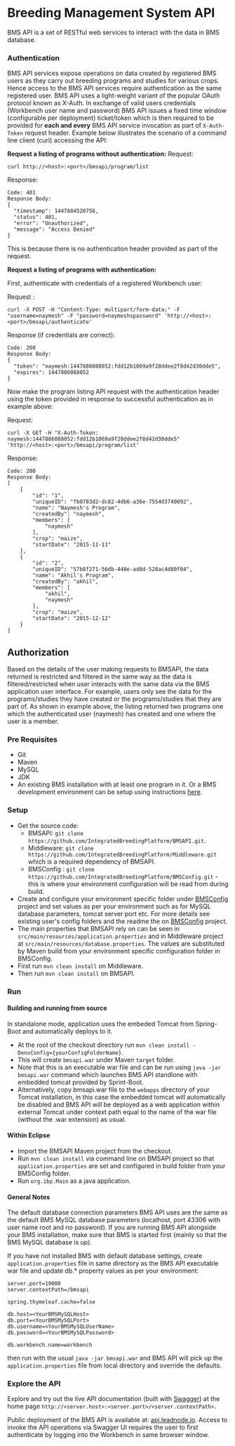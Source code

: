 Breeding Management System API
==============================
BMS API is a set of RESTful web services to interact with the data in BMS database.

### Authentication ###
BMS API services expose operations on data created by registered BMS users as they carry out breeding programs and studies for various crops. Hence access to the BMS API services require authentication as the same registered user. BMS API uses a light-weight variant of the popular OAuth protocol known as X-Auth. In exchange of valid users credentials (Workbench user name and password) BMS API issues a fixed time window (configurable per deployment) ticket/token which is then required to be provided for **each and every**  BMS API service invocation as part of `X-Auth-Token` request header. Example below illustrates the scenario of a command line client (curl) accessing the API:

**Request a listing of programs without authentication:**
Request: 
```
curl http://<host>:<port>/bmsapi/program/list
```
Response: 
```
Code: 401
Response Body:
{
  "timestamp": 1447884520756,
  "status": 401,
  "error": "Unauthorized",
  "message": "Access Denied"
}
```
This is because there is no authentication header provided as part of the request.

**Request a listing of programs with authentication:**

First, authenticate with credentials of a registered Workbench user:

Request :
```
curl -X POST -H "Content-Type: multipart/form-data;" -F "username=naymesh" -F "password=naymeshspassword" 'http://<host>:<port>/bmsapi/authenticate'
```
Response (if credentials are correct):
```
Code: 200
Response Body:
{
  "token": "naymesh:1447886088052:fdd12b1069a9f28ddee2f8d42d30dde5",
  "expires": 1447886088052
}
```

Now make the program listing API request with the authentication header using the token provided in response to successful authentication as in example above:

Request:

```
curl -X GET -H "X-Auth-Token: naymesh:1447886088052:fdd12b1069a9f28ddee2f8d42d30dde5" 'http://<host>:<port>/bmsapi/program/list'
```

Response:
```
Code: 200
Response Body:
[
    {
        "id": "1",
        "uniqueID": "fb0783d2-dc82-4db6-a36e-7554d3740092",
        "name": "Naymesh's Program",
        "createdBy": "naymesh",
        "members": [
            "naymesh"
        ],
        "crop": "maize",
        "startDate": "2015-11-11"
    },
    {
        "id": "2",
        "uniqueID": "57b8f271-56db-448e-ad8d-528ac4d80f04",
        "name": "Akhil's Program",
        "createdBy": "akhil",
        "members": [
            "akhil",
            "naymesh"
        ],
        "crop": "maize",
        "startDate": "2015-12-12"
    }
]
```
## Authorization ##
Based on the details of the user making requests to BMSAPI, the data returned is restricted and filtered in the same way as the data is filtered/restricted when user interacts with the same data via the BMS application user interface. For example, users only see the data for the programs/studies they have created or the programs/studies that they are part of. As shown in example above, the listing returned two programs one which the authenticated user (naymesh) has created and one where the user is a member.

### Pre Requisites ###
* Git
* Maven
* MySQL
* JDK
* An existing BMS installation with at least one program in it. Or a BMS development environment can be setup using instructions [here](https://github.com/IntegratedBreedingPlatform/DBScripts/tree/master/setuputils).

### Setup ###
* Get the source code:
  * BMSAPI: `git clone https://github.com/IntegratedBreedingPlatform/BMSAPI.git`.
  * Middleware: `git clone https://github.com/IntegratedBreedingPlatform/Middleware.git` which is a required dependency of BMSAPI.
  * BMSConfig : `git clone https://github.com/IntegratedBreedingPlatform/BMSConfig.git` - this is where your environment configuration will be read from during build.
* Create and configure your environment specific folder under [BMSConfig](https://github.com/IntegratedBreedingPlatform/BMSConfig) project and set values as per your environment such as for MySQL database parameters, tomcat server port etc. For more details see existing user's config folders and the readme the on [BMSConfig](https://github.com/IntegratedBreedingPlatform/BMSConfig) project.
* The main properties that BMSAPI rely on can be seen in `src/main/resources/application.properties` and in Middleware project at `src/main/resources/database.properties`. The values are substituted by Maven build from your environment specific configuration folder in BMSConfig.
* First run `mvn clean install` on Middleware.
* Then run `mvn clean install` on BMSAPI.

### Run ###
#### Building and running from source ####
In standalone mode, application uses the embeded Tomcat from Spring-Boot and automatically deploys to it.
* At the root of the checkout directory run `mvn clean install -DenvConfig={yourConfigFolderName}`. 
* This will create `bmsapi.war` under Maven `target` folder.
* Note that this is an executable war file and can be run using `java -jar bmsapi.war` command which launches BMS API standlone with embedded tomcat provided by Sprint-Boot.
* Alternatively, copy bmsapi.war file to the `webapps` directory of your Tomcat installation, in this case the embedded tomcat will automatically be disabled and BMS API will be deployed as a web application within external Tomcat under context path equal to the name of the war file (without the .war extension) as usual.

#### Within Eclipse ####
* Import the BMSAPI Maven project from the checkout.
* Run `mvn clean install` via command line on BMSAPI project so that `application.properties` are set and configured in build folder from your BMSConfig folder.
* Run `org.ibp.Main` as a java application.

#### General Notes ###
The default database connection parameters BMS API uses are the same as the default BMS MySQL database parameters (localhost, port 43306 with user name root and no password). If you are running BMS API alongside your BMS installation, make sure that BMS is started first (mainly so that the BMS MySQL database is up). 

If you have not installed BMS with default database settings, create `application.properties` file in same directory as the BMS API executable war file and update db.* property values as per your environment:

```
server.port=19080
server.contextPath=/bmsapi

spring.thymeleaf.cache=false

db.host=<YourBMSMySQLHost>
db.port=<YourBMSMySQLPort>
db.username=<YourBMSMySQLUserName>
db.password=<YourBMSMySQLPassword>

db.workbench.name=workbench
```
then run with the usual `java -jar bmsapi.war` and BMS API will pick up the `application.properties` file from local directory and override the defaults.

### Explore the API ###
Explore and try out the live API documentation (built with [Swagger](https://helloreverb.com/developers/swagger)) at the home page `http://<server.host>:<server.port>/<server.contextPath>`.

Public deployment of the BMS API is available at: [api.leadnode.io](http://api.leafnode.io:10081/bmsapi/). Access to invoke the API operations via Swagger UI requires the user to first authenticate by logging into the Workbench in same browser window.


